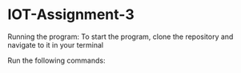 # IOT-Assignment-3




Running the program:
To start the program, clone the repository and navigate to it in your terminal

Run the following commands:
